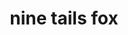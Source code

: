 ---
pid: llp484
title: nine tails fox
location_transcription: Hunting park
coordinates: "[-75.144724856349, 40.017360801904]"
zipcode: '19120'
gen_neighborhood: North Philadelphia
neighborhood: Logan,Olney
outside_phl: 
age: '19'
age_range: 13-19
instagram: 
image_file_name: llp_484.jpg
proposal_transcription: its a fox with nine tails
topic: Animals,Pop Culture
topic_summary: 0, 0, 0
type: Conceptual
keywords_other: fox, nine-tails, pokemon, ninetails, naruto, kitsune, kumiho
credit: Jose R.
image_labels: 
twitter: 
facebook: 
permalink: "/monuments/llp484/"
layout: item-page
---